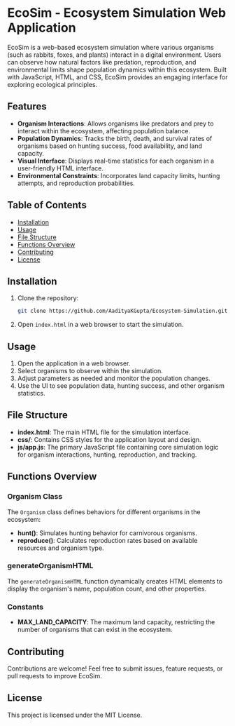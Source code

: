 # EcoSim - Ecosystem Simulation Web Application

EcoSim is a web-based ecosystem simulation where various organisms (such as rabbits, foxes, and plants) interact in a digital environment. Users can observe how natural factors like predation, reproduction, and environmental limits shape population dynamics within this ecosystem. Built with JavaScript, HTML, and CSS, EcoSim provides an engaging interface for exploring ecological principles.

## Features

- **Organism Interactions**: Allows organisms like predators and prey to interact within the ecosystem, affecting population balance.
- **Population Dynamics**: Tracks the birth, death, and survival rates of organisms based on hunting success, food availability, and land capacity.
- **Visual Interface**: Displays real-time statistics for each organism in a user-friendly HTML interface.
- **Environmental Constraints**: Incorporates land capacity limits, hunting attempts, and reproduction probabilities.

## Table of Contents
- [Installation](#installation)
- [Usage](#usage)
- [File Structure](#file-structure)
- [Functions Overview](#functions-overview)
- [Contributing](#contributing)
- [License](#license)

## Installation

1. Clone the repository:
   ```bash
   git clone https://github.com/AadityaKGupta/Ecosystem-Simulation.git
   ```
3. Open `index.html` in a web browser to start the simulation.

## Usage

1. Open the application in a web browser.
2. Select organisms to observe within the simulation.
3. Adjust parameters as needed and monitor the population changes.
4. Use the UI to see population data, hunting success, and other organism statistics.

## File Structure

- **index.html**: The main HTML file for the simulation interface.
- **css/**: Contains CSS styles for the application layout and design.
- **js/app.js**: The primary JavaScript file containing core simulation logic for organism interactions, hunting, reproduction, and tracking.

## Functions Overview

### Organism Class
The `Organism` class defines behaviors for different organisms in the ecosystem:
- **hunt()**: Simulates hunting behavior for carnivorous organisms.
- **reproduce()**: Calculates reproduction rates based on available resources and organism type.

### generateOrganismHTML
The `generateOrganismHTML` function dynamically creates HTML elements to display the organism's name, population count, and other properties.

### Constants
- **MAX_LAND_CAPACITY**: The maximum land capacity, restricting the number of organisms that can exist in the ecosystem.

## Contributing

Contributions are welcome! Feel free to submit issues, feature requests, or pull requests to improve EcoSim.

## License

This project is licensed under the MIT License.
